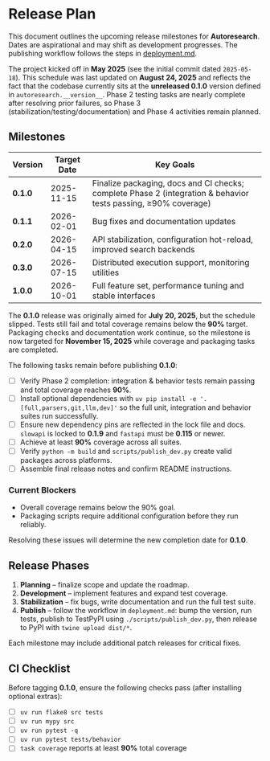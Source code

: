 # Release Plan

This document outlines the upcoming release milestones for **Autoresearch**. Dates are aspirational and may shift as development progresses. The publishing workflow follows the steps in [deployment.md](deployment.md).

The project kicked off in **May 2025** (see the initial commit dated `2025-05-18`).
This schedule was last updated on **August 24, 2025** and reflects the fact that
the codebase currently sits at the **unreleased 0.1.0** version defined in
`autoresearch.__version__`.
Phase 2 testing tasks are nearly complete after resolving prior failures, so Phase 3 (stabilization/testing/documentation) and Phase 4 activities remain planned.

## Milestones

| Version | Target Date | Key Goals |
| ------- | ----------- | --------- |
| **0.1.0** | 2025-11-15 | Finalize packaging, docs and CI checks; complete Phase 2 (integration & behavior tests passing, ≥90% coverage) |
| **0.1.1** | 2026-02-01 | Bug fixes and documentation updates |
| **0.2.0** | 2026-04-15 | API stabilization, configuration hot-reload, improved search backends |
| **0.3.0** | 2026-07-15 | Distributed execution support, monitoring utilities |
| **1.0.0** | 2026-10-01 | Full feature set, performance tuning and stable interfaces |

The **0.1.0** release was originally aimed for **July 20, 2025**, but the
schedule slipped. Tests still fail and total coverage remains below the
**90%** target. Packaging checks and documentation work continue, so the
milestone is now targeted for **November 15, 2025** while coverage and
packaging tasks are completed.

The following tasks remain before publishing **0.1.0**:

- [ ] Verify Phase 2 completion: integration & behavior tests remain passing and total coverage reaches **90%**.
- [ ] Install optional dependencies with `uv pip install -e '.[full,parsers,git,llm,dev]'` so the full unit, integration and behavior suites run successfully.
- [ ] Ensure new dependency pins are reflected in the lock file and docs. `slowapi` is locked to **0.1.9** and `fastapi` must be **0.115** or newer.
- [ ] Achieve at least **90%** coverage across all suites.
- [ ] Verify `python -m build` and `scripts/publish_dev.py` create valid packages across platforms.
- [ ] Assemble final release notes and confirm README instructions.

### Current Blockers

- Overall coverage remains below the 90% goal.
- Packaging scripts require additional configuration before they run reliably.

Resolving these issues will determine the new completion date for **0.1.0**.

## Release Phases

1. **Planning** – finalize scope and update the roadmap.
2. **Development** – implement features and expand test coverage.
3. **Stabilization** – fix bugs, write documentation and run the full test suite.
4. **Publish** – follow the workflow in `deployment.md`: bump the version, run tests, publish to TestPyPI using `./scripts/publish_dev.py`, then release to PyPI with `twine upload dist/*`.

Each milestone may include additional patch releases for critical fixes.

## CI Checklist

Before tagging **0.1.0**, ensure the following checks pass (after installing optional extras):

- [ ] `uv run flake8 src tests`
- [ ] `uv run mypy src`
- [ ] `uv run pytest -q`
- [ ] `uv run pytest tests/behavior`
- [ ] `task coverage` reports at least **90%** total coverage
